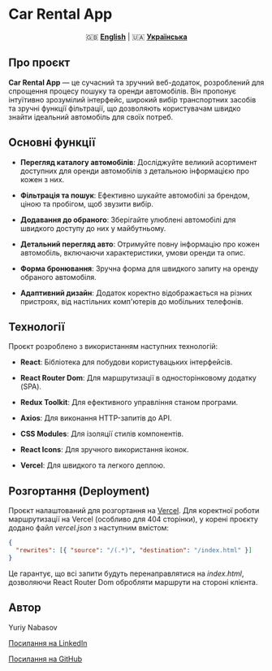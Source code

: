 # Car Rental App

<div align="center">

🇬🇧 [**English**](README.md) | 🇺🇦 [**Українська**](README_UKR.md)

</div>

## Про проєкт

**Car Rental App** — це сучасний та зручний веб-додаток, розроблений для спрощення процесу пошуку та оренди автомобілів. Він пропонує інтуїтивно зрозумілий інтерфейс, широкий вибір транспортних засобів та зручні функції фільтрації, що дозволяють користувачам швидко знайти ідеальний автомобіль для своїх потреб.

## Основні функції

- **Перегляд каталогу автомобілів**: Досліджуйте великий асортимент доступних для оренди автомобілів з детальною інформацією про кожен з них.

- **Фільтрація та пошук**: Ефективно шукайте автомобілі за брендом, ціною та пробігом, щоб звузити вибір.

- **Додавання до обраного**: Зберігайте улюблені автомобілі для швидкого доступу до них у майбутньому.

- **Детальний перегляд авто**: Отримуйте повну інформацію про кожен автомобіль, включаючи характеристики, умови оренди та опис.

- **Форма бронювання**: Зручна форма для швидкого запиту на оренду обраного автомобіля.

- **Адаптивний дизайн**: Додаток коректно відображається на різних пристроях, від настільних комп'ютерів до мобільних телефонів.

## Технології

Проєкт розроблено з використанням наступних технологій:

- **React**: Бібліотека для побудови користувацьких інтерфейсів.

- **React Router Dom**: Для маршрутизації в односторінковому додатку (SPA).

- **Redux Toolkit**: Для ефективного управління станом програми.

- **Axios**: Для виконання HTTP-запитів до API.

- **CSS Modules**: Для ізоляції стилів компонентів.

- **React Icons**: Для зручного використання іконок.

- **Vercel**: Для швидкого та легкого деплою.

## Розгортання (Deployment)

Проєкт налаштований для розгортання на [Vercel](https://vercel.com/).
Для коректної роботи маршрутизації на Vercel (особливо для 404 сторінки), у корені проєкту додано файл _vercel.json_ з наступним вмістом:

```json
{
  "rewrites": [{ "source": "/(.*)", "destination": "/index.html" }]
}
```

Це гарантує, що всі запити будуть перенаправлятися на _index.html_, дозволяючи React Router Dom обробляти маршрути на стороні клієнта.

## Автор

Yuriy Nabasov

[Посилання на LinkedIn](https://www.linkedin.com/in/iuriy-nabasov-b8b245308/)

[Посилання на GitHub](https://github.com/Yuriy-Nabasov)
